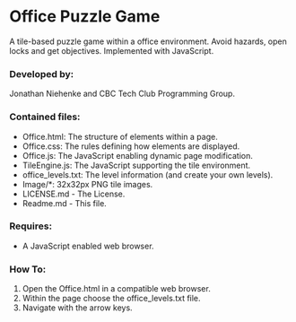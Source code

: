 # Office Puzzle Game

A tile-based puzzle game within a office environment. Avoid hazards, open
  locks and get objectives. Implemented with JavaScript.

### Developed by:
Jonathan Niehenke and CBC Tech Club Programming Group.

### Contained files:

- Office.html: The structure of elements within a page.
- Office.css: The rules defining how elements are displayed.
- Office.js: The JavaScript enabling dynamic page modification.
- TileEngine.js: The JavaScript supporting the tile environment.
- office\_levels.txt: The level information (and create your own levels).
- Image/\*: 32x32px PNG tile images.
- LICENSE.md - The License.
- Readme.md - This file.

### Requires:
- A JavaScript enabled web browser.

### How To:
1. Open the Office.html in a compatible web browser.
2. Within the page choose the office\_levels.txt file.
3. Navigate with the arrow keys.
